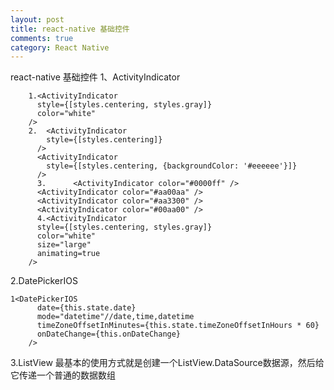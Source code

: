 ```yaml
---
layout: post
title: react-native 基础控件
comments: true
category: React Native
---
```


react-native 基础控件
1、ActivityIndicator
		
		1.<ActivityIndicator
          style={[styles.centering, styles.gray]}
          color="white"
        />
        2.  <ActivityIndicator
            style={[styles.centering]}
          />
          <ActivityIndicator
            style={[styles.centering, {backgroundColor: '#eeeeee'}]}
          />
          3.      <ActivityIndicator color="#0000ff" />
          <ActivityIndicator color="#aa00aa" />
          <ActivityIndicator color="#aa3300" />
          <ActivityIndicator color="#00aa00" />
          4.<ActivityIndicator
          style={[styles.centering, styles.gray]}
          color="white"
          size="large"
          animating=true
        />
        
        
2.DatePickerIOS

	1<DatePickerIOS
          date={this.state.date}
          mode="datetime"//date,time,datetime
          timeZoneOffsetInMinutes={this.state.timeZoneOffsetInHours * 60}
          onDateChange={this.onDateChange}
        />
        
3.ListView
最基本的使用方式就是创建一个ListView.DataSource数据源，然后给它传递一个普通的数据数组
		